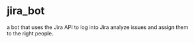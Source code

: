 jira_bot
========

a bot that uses the Jira API to log into Jira analyze issues and assign them to the right people.